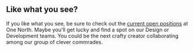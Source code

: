 ## Like what you see?
If you like what you see, be sure to check out the [current open positions](http://www.onenorth.com/careers/ "Careers at One North") at One North. Maybe you'll get lucky and find a spot on our Design or Development teams. You could be the next crafty creator collaborating among our group of clever commrades.
